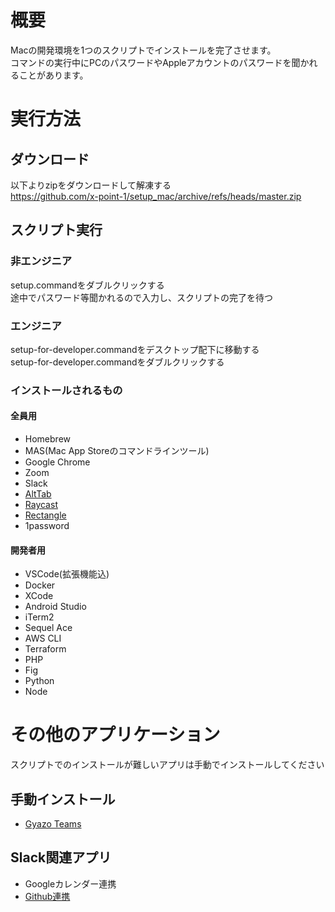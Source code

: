 # 概要
Macの開発環境を1つのスクリプトでインストールを完了させます。\
コマンドの実行中にPCのパスワードやAppleアカウントのパスワードを聞かれることがあります。

# 実行方法
## ダウンロード
以下よりzipをダウンロードして解凍する\
https://github.com/x-point-1/setup_mac/archive/refs/heads/master.zip
## スクリプト実行
### 非エンジニア
setup.commandをダブルクリックする\
途中でパスワード等聞かれるので入力し、スクリプトの完了を待つ
### エンジニア
setup-for-developer.commandをデスクトップ配下に移動する\
setup-for-developer.commandをダブルクリックする

### インストールされるもの
#### 全員用
* Homebrew
* MAS(Mac App Storeのコマンドラインツール)
* Google Chrome
* Zoom
* Slack
* [AltTab](https://alt-tab-macos.netlify.app/)
* [Raycast](https://www.raycast.com/)
* [Rectangle](https://rectangleapp.com/)
* 1password
#### 開発者用
* VSCode(拡張機能込)
* Docker
* XCode
* Android Studio
* iTerm2
* Sequel Ace
* AWS CLI
* Terraform
* PHP
* Fig
* Python
* Node

# その他のアプリケーション
スクリプトでのインストールが難しいアプリは手動でインストールしてください
## 手動インストール
* [Gyazo Teams](https://x-point-1.gyazo.com/download)

## Slack関連アプリ
* Googleカレンダー連携
* [Github連携](https://zenn.dev/k_ogura/articles/c26c3595e50c1c)
